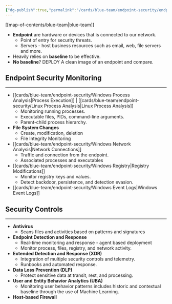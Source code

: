 ```yaml
---
{"dg-publish":true,"permalink":"/cards/blue-team/endpoint-security/endpoint-security/"}
---
```


[[map-of-contents/blue-team\|blue-team]]

- **Endpoint** are hardware or devices that is connected to our network.
	- Point of entry for security threats.
	- Servers - host business resources such as email, web, file servers and more.
- Heavily relies on **baseline** to be effective.
- **No baseline**? DEPLOY A clean image of an endpoint and compare.
## Endpoint Security Monitoring
---
- [[cards/blue-team/endpoint-security/Windows Process Analysis\|Process Execution]] | [[cards/blue-team/endpoint-security/Linux Process Analysis\|Linux Process Analysis]]
	- Monitoring running processes.
	- Executable files, PIDs, command-line arguments.
	- Parent-child process hierarchy.
- **File System Changes**
	- Create, modification, deletion
	- File Integrity Monitoring
- [[cards/blue-team/endpoint-security/Windows Network Analysis\|Network Connections]]
	- Traffic and connection from the endpoint.
	- Associated processes and executables
- [[cards/blue-team/endpoint-security/Windows Registry\|Registry Modifications]]
	- Monitor registry keys and values.
	- Detect backdoor, persistence, and detection evasion.
- [[cards/blue-team/endpoint-security/Windows Event Logs\|Windows Event Logs]]
## Security Controls
---
- **Antivirus**
	- Scans files and activities based on patterns and signatures
- **Endpoint Detection and Response**
	- Real-time monitoring and response - agent based deployment
	- Monitor process, files, registry, and network activity.
- **Extended Detection and Response (XDR)**
	- Integration of multiple security controls and telemetry.
	- Runbooks and automated response.
- **Data Loss Prevention (DLP)**
	- Protect sensitive data at transit, rest, and processing.
- **User and Entity Behavior Analytics (UBA)**
	- Monitoring user behavior patterns includes historic and contextual baseline through the use of Machine Learning.
- **Host-based Firewall**


